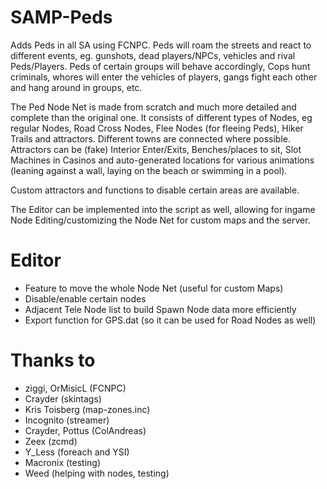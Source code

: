 # SAMP-Peds

Adds Peds in all SA using FCNPC.
Peds will roam the streets and react to different events, eg. gunshots, dead players/NPCs, vehicles and rival Peds/Players.
Peds of certain groups will behave accordingly, Cops hunt criminals, whores will enter the vehicles of players, gangs fight each other and hang around in groups, etc.

The Ped Node Net is made from scratch and much more detailed and complete than the original one.
It consists of different types of Nodes, eg regular Nodes, Road Cross Nodes, Flee Nodes (for fleeing Peds), Hiker Trails and attractors.
Different towns are connected where possible. Attractors can be (fake) Interior Enter/Exits, Benches/places to sit, Slot Machines in Casinos and auto-generated locations for various animations (leaning against a wall, laying on the beach or swimming in a pool).

Custom attractors and functions to disable certain areas are available.

The Editor can be implemented into the script as well, allowing for ingame Node Editing/customizing
the Node Net for custom maps and the server.

# Editor

- Feature to move the whole Node Net (useful for custom Maps)
- Disable/enable certain nodes
- Adjacent Tele Node list to build Spawn Node data more efficiently
- Export function for GPS.dat (so it can be used for Road Nodes as well)

# Thanks to

- ziggi, OrMisicL (FCNPC)
- Crayder (skintags)
- Kris Toisberg (map-zones.inc)
- Incognito (streamer)
- Crayder, Pottus (ColAndreas)
- Zeex (zcmd)
- Y_Less (foreach and YSI)
- Macronix (testing)
- Weed (helping with nodes, testing)
